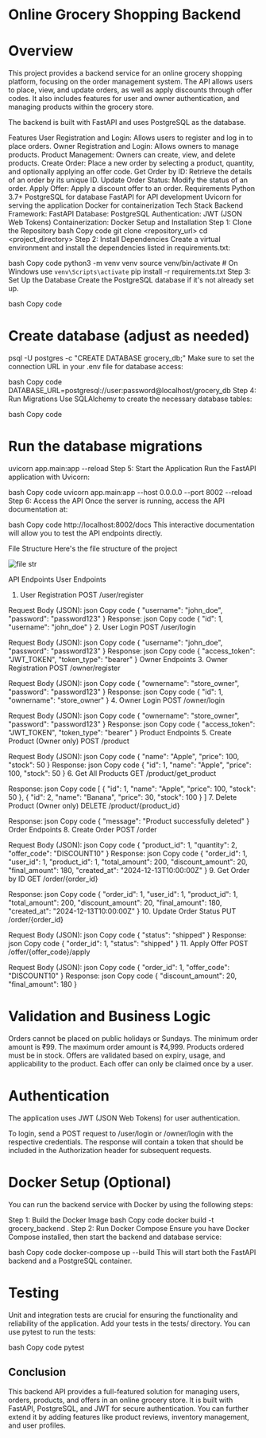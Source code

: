 # Online Grocery Shopping Backend


# Overview
This project provides a backend service for an online grocery shopping platform, focusing on the order management system. The API allows users to place, view, and update orders, as well as apply discounts through offer codes. It also includes features for user and owner authentication, and managing products within the grocery store.

The backend is built with FastAPI and uses PostgreSQL as the database.

Features
User Registration and Login: Allows users to register and log in to place orders.
Owner Registration and Login: Allows owners to manage products.
Product Management: Owners can create, view, and delete products.
Create Order: Place a new order by selecting a product, quantity, and optionally applying an offer code.
Get Order by ID: Retrieve the details of an order by its unique ID.
Update Order Status: Modify the status of an order.
Apply Offer: Apply a discount offer to an order.
Requirements
Python 3.7+
PostgreSQL for database
FastAPI for API development
Uvicorn for serving the application
Docker for containerization
Tech Stack
Backend Framework: FastAPI
Database: PostgreSQL
Authentication: JWT (JSON Web Tokens)
Containerization: Docker
Setup and Installation
Step 1: Clone the Repository
bash
Copy code
git clone <repository_url>
cd <project_directory>
Step 2: Install Dependencies
Create a virtual environment and install the dependencies listed in requirements.txt:

bash
Copy code
python3 -m venv venv
source venv/bin/activate  # On Windows use `venv\Scripts\activate`
pip install -r requirements.txt
Step 3: Set Up the Database
Create the PostgreSQL database if it's not already set up.

bash
Copy code
# Create database (adjust as needed)
psql -U postgres -c "CREATE DATABASE grocery_db;"
Make sure to set the connection URL in your .env file for database access:

bash
Copy code
DATABASE_URL=postgresql://user:password@localhost/grocery_db
Step 4: Run Migrations
Use SQLAlchemy to create the necessary database tables:

bash
Copy code
# Run the database migrations
uvicorn app.main:app --reload
Step 5: Start the Application
Run the FastAPI application with Uvicorn:

bash
Copy code
uvicorn app.main:app --host 0.0.0.0 --port 8002 --reload
Step 6: Access the API
Once the server is running, access the API documentation at:

bash
Copy code
http://localhost:8002/docs
This interactive documentation will allow you to test the API endpoints directly.

File Structure
Here's the file structure of the project


![file str](https://github.com/user-attachments/assets/75506de3-ba15-4f1f-8190-75c453087f36)




API Endpoints
User Endpoints
1. User Registration
POST /user/register

Request Body (JSON):
json
Copy code
{
  "username": "john_doe",
  "password": "password123"
}
Response:
json
Copy code
{
  "id": 1,
  "username": "john_doe"
}
2. User Login
POST /user/login

Request Body (JSON):
json
Copy code
{
  "username": "john_doe",
  "password": "password123"
}
Response:
json
Copy code
{
  "access_token": "JWT_TOKEN",
  "token_type": "bearer"
}
Owner Endpoints
3. Owner Registration
POST /owner/register

Request Body (JSON):
json
Copy code
{
  "ownername": "store_owner",
  "password": "password123"
}
Response:
json
Copy code
{
  "id": 1,
  "ownername": "store_owner"
}
4. Owner Login
POST /owner/login

Request Body (JSON):
json
Copy code
{
  "ownername": "store_owner",
  "password": "password123"
}
Response:
json
Copy code
{
  "access_token": "JWT_TOKEN",
  "token_type": "bearer"
}
Product Endpoints
5. Create Product (Owner only)
POST /product

Request Body (JSON):
json
Copy code
{
  "name": "Apple",
  "price": 100,
  "stock": 50
}
Response:
json
Copy code
{
  "id": 1,
  "name": "Apple",
  "price": 100,
  "stock": 50
}
6. Get All Products
GET /product/get_product

Response:
json
Copy code
[
  {
    "id": 1,
    "name": "Apple",
    "price": 100,
    "stock": 50
  },
  {
    "id": 2,
    "name": "Banana",
    "price": 30,
    "stock": 100
  }
]
7. Delete Product (Owner only)
DELETE /product/{product_id}

Response:
json
Copy code
{
  "message": "Product successfully deleted"
}
Order Endpoints
8. Create Order
POST /order

Request Body (JSON):
json
Copy code
{
  "product_id": 1,
  "quantity": 2,
  "offer_code": "DISCOUNT10"
}
Response:
json
Copy code
{
  "order_id": 1,
  "user_id": 1,
  "product_id": 1,
  "total_amount": 200,
  "discount_amount": 20,
  "final_amount": 180,
  "created_at": "2024-12-13T10:00:00Z"
}
9. Get Order by ID
GET /order/{order_id}

Response:
json
Copy code
{
  "order_id": 1,
  "user_id": 1,
  "product_id": 1,
  "total_amount": 200,
  "discount_amount": 20,
  "final_amount": 180,
  "created_at": "2024-12-13T10:00:00Z"
}
10. Update Order Status
PUT /order/{order_id}

Request Body (JSON):
json
Copy code
{
  "status": "shipped"
}
Response:
json
Copy code
{
  "order_id": 1,
  "status": "shipped"
}
11. Apply Offer
POST /offer/{offer_code}/apply

Request Body (JSON):
json
Copy code
{
  "order_id": 1,
  "offer_code": "DISCOUNT10"
}
Response:
json
Copy code
{
  "discount_amount": 20,
  "final_amount": 180
}


# Validation and Business Logic
Orders cannot be placed on public holidays or Sundays.
The minimum order amount is ₹99.
The maximum order amount is ₹4,999.
Products ordered must be in stock.
Offers are validated based on expiry, usage, and applicability to the product.
Each offer can only be claimed once by a user.


# Authentication
The application uses JWT (JSON Web Tokens) for user authentication.

To login, send a POST request to /user/login or /owner/login with the respective credentials.
The response will contain a token that should be included in the Authorization header for subsequent requests.


# Docker Setup (Optional)
You can run the backend service with Docker by using the following steps:

Step 1: Build the Docker Image
bash
Copy code
docker build -t grocery_backend .
Step 2: Run Docker Compose
Ensure you have Docker Compose installed, then start the backend and database service:

bash
Copy code
docker-compose up --build
This will start both the FastAPI backend and a PostgreSQL container.

# Testing
Unit and integration tests are crucial for ensuring the functionality and reliability of the application. Add your tests in the tests/ directory. You can use pytest to run the tests:

bash
Copy code
pytest
## Conclusion
This backend API provides a full-featured solution for managing users, orders, products, and offers in an online grocery store. It is built with FastAPI, PostgreSQL, and JWT for secure authentication. You can further extend it by adding features like product reviews, inventory management, and user profiles.
